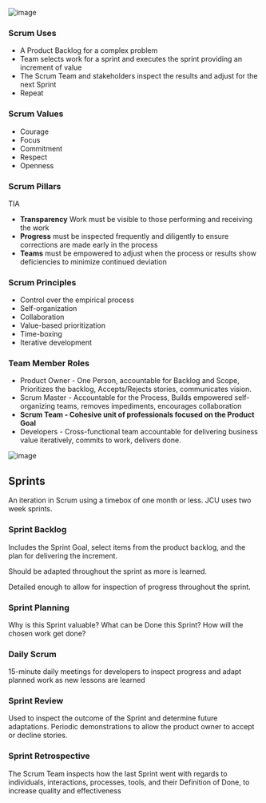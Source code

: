 ![image](https://github.com/dpweldo/DEVOTC/assets/102386243/452518b2-6116-4d8e-a965-0e3af6d5ef3b)
### Scrum Uses
- A Product Backlog for a complex problem
- Team selects work for a sprint and executes the sprint providing an increment of value 
- The Scrum Team and stakeholders inspect the results and adjust for the next Sprint
- Repeat
### Scrum Values
- Courage
- Focus
- Commitment
- Respect
- Openness
### Scrum Pillars
TIA
- **Transparency** Work must be visible to those performing and receiving the work  
- **Progress** must be inspected frequently and diligently to ensure corrections are made early in the process
- **Teams** must be empowered to adjust when the process or results show deficiencies to minimize continued deviation

### Scrum Principles
- Control over the empirical process
- Self-organization
- Collaboration
- Value-based prioritization
- Time-boxing 
- Iterative development

### Team Member Roles
- Product Owner - One Person, accountable for Backlog and Scope, Prioritizes the backlog, Accepts/Rejects stories, communicates vision.
- Scrum Master - Accountable for the Process, Builds empowered self-organizing teams, removes impediments, encourages collaboration
- **Scrum Team - Cohesive unit of professionals focused on the Product Goal**
- Developers - Cross-functional team accountable for delivering business value iteratively, commits to work, delivers done.


![image](https://github.com/dpweldo/DEVOTC/assets/102386243/3a0ae80f-6c3f-4673-9a4c-9ae39009e1c1)

## Sprints
An iteration in Scrum using a timebox of one month or less. JCU uses two week sprints.

### Sprint Backlog
Includes the Sprint Goal, select items from the product backlog, and the plan for delivering the increment.

Should be adapted throughout the sprint as more is learned.

Detailed enough to allow for inspection of progress throughout the sprint.

### Sprint Planning
Why is this Sprint valuable? What can be Done this Sprint? How will the chosen work get done? 

### Daily Scrum
15-minute daily meetings for developers to inspect progress and adapt planned work as new lessons are learned

### Sprint Review
Used to inspect the outcome of the Sprint and determine future adaptations. Periodic demonstrations to allow the product owner to accept or decline stories.

### Sprint Retrospective
The Scrum Team inspects how the last Sprint went with regards to individuals, interactions, processes, tools, and their Definition of Done, to increase quality and effectiveness




